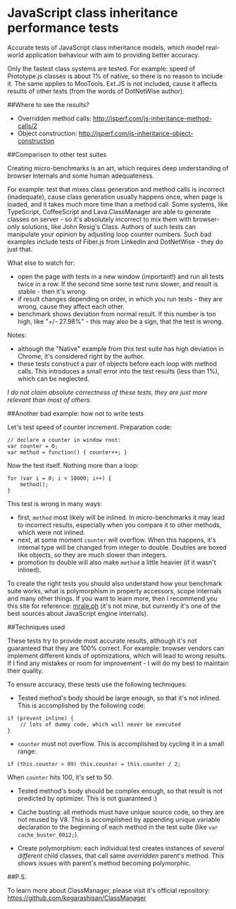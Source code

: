 # JavaScript class inheritance performance tests

Accurate tests of JavaScript class inheritance models, which model real-world application behaviour 
with aim to providing better accuracy.

Only the fastest class systems are tested. For example: speed of Prototype.js classes is about 1% of native,
so there is no reason to include it. The same applies to MooTools. Ext.JS is not included, cause it affects results of
other tests (from the words of DotNetWise author).

##Where to see the results?

- Overridden method calls: http://jsperf.com/js-inheritance-method-calls/2
- Object construction: http://jsperf.com/js-inheritance-object-construction

##Comparison to other test suites

Creating micro-benchmarks is an art, which requires deep understanding of browser internals and some human adequateness.

For example: test that mixes class generation and method calls is incorrect (inadequate), cause class generation
usually happens once, when page is loaded, and it takes much more time than a method call. Some systems, like
TypeScript, CoffeeScript and Lava.ClassManager are able to generate classes on server - 
so it's absolutely incorrect to mix them with browser-only solutions, like John Resig's Class.
Authors of such tests can manipulate your opinion by adjusting loop counter numbers.
Such bad examples include tests of Fiber.js from LinkedIn and DotNetWise - they do just that.

What else to watch for:
- open the page with tests in a new window (important!) and run all tests twice in a row. 
If the second time some test runs slower, and result is stable - then it's wrong.
- if result changes depending on order, in which you run tests - they are wrong,
cause they affect each other.
- benchmark shows deviation from normal result. If this number is too high, like "+/- 27.98%" -
this may also be a sign, that the test is wrong. 

Notes: 
- although the "Native" example from this test suite has high deviation in Chrome, it's considered right by the author.
- these tests construct a pair of objects before each loop with method calls.
This introduces a small error into the test results (less than 1%), which can be neglected.

<i>I do not claim absolute correctness of these tests, they are just more relevant than most of others.</i> 

##Another bad example: how not to write tests

Let's test speed of counter increment. Preparation code:

```
// declare a counter in window root:
var counter = 0;
var method = function() { counter++; }
```

Now the test itself. Nothing more than a loop:

```
for (var i = 0; i < 10000; i++) {
    method();
}
```

This test is wrong in many ways:
- first, `method` most likely will be inlined. In micro-benchmarks it may lead to incorrect results, 
especially when you compare it to other methods, which were not inlined.
- next, at some moment `counter` will overflow. When this happens, it's internal type will be changed from integer to double.
Doubles are boxed like objects, so they are much slower than integers. 
- promotion to double will also make `method` a little heavier (if it wasn't inlined).

To create the right tests you should also understand how your benchmark suite works, 
what is polymorphism in property accessors, scope internals and many other things.
If you want to learn more, then I recommend you this site for reference: [mrale.ph](http://mrale.ph/) 
(it's not mine, but currently it's one of the best sources about JavaScript engine internals).

##Techniques used

These tests try to provide most accurate results, although it's not guaranteed that they are 100% correct.
For example: browser vendors can implement different kinds of optimizations, which will lead to wrong results.
If I find any mistakes or room for improvement - I will do my best to maintain their quality.

To ensure accuracy, these tests use the following techniques:

- Tested method's body should be large enough, so that it's not inlined. This is accomplished by the following code:
```
if (prevent_inline) {
	// lots of dummy code, which will never be executed
}
```

- `counter` must not overflow. This is accomplished by cycling it in a small range:
```
if (this.counter > 99) this.counter = this.counter / 2;
```
When `counter` hits 100, it's set to 50.

- Tested method's body should be complex enough, so that result is not predicted by optimizer.
This is not guaranteed :)

- Cache busting: all methods must have unique source code, so they are not reused by V8.
This is accomplished by appending unique variable declaration to the beginning of each method in the test suite
(like `var cache_buster_0012;`).

- Create polymorphism: each individual test creates instances of <i>several different</i> child classes, that call same 
<i>overridden</i> parent's method. This shows issues with parent's method becoming polymorphic.

##P.S.

To learn more about ClassManager, please visit it's official repository:
https://github.com/kogarashisan/ClassManager